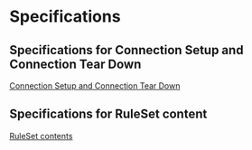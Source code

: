 # Specifications

## Specifications for Connection Setup and Connection Tear Down
[Connection Setup and Connection Tear Down](2.1.ConnectionSetupAndTearDown.md)

## Specifications for RuleSet content
[RuleSet contents](2.2.RuleSetSpec.md)